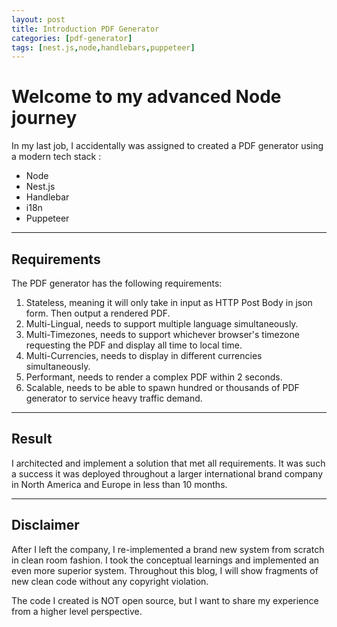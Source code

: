 ```yaml
---
layout: post
title: Introduction PDF Generator
categories: [pdf-generator]
tags: [nest.js,node,handlebars,puppeteer]
---
```


# Welcome to my advanced Node journey

In my last job, I accidentally was assigned to created a PDF generator using a modern tech stack :
- Node
- Nest.js
- Handlebar
- i18n
- Puppeteer

---
## **Requirements**

The PDF generator has the following requirements:
1. Stateless, meaning it will only take in input as HTTP Post Body in json form. Then output a rendered PDF.
2. Multi-Lingual, needs to support multiple language simultaneously.
3. Multi-Timezones, needs to support whichever browser's timezone requesting the PDF and display all time to local time.
4. Multi-Currencies, needs to display in different currencies simultaneously.
5. Performant, needs to render a complex PDF within 2 seconds.
6. Scalable, needs to be able to spawn hundred or thousands of PDF generator to service heavy traffic demand.

---
## **Result**
I architected and implement a solution that met all requirements. It was such a success it was deployed throughout  a larger international brand company in North America and Europe in less than 10 months.

---
## **Disclaimer**

After I left the company, I re-implemented a brand new system from scratch in clean room fashion. I took the conceptual learnings and implemented an even more superior system. Throughout this blog, I will show fragments of new clean code without any copyright violation.

The code I created is NOT open source, but I want to share my experience from a higher level perspective.